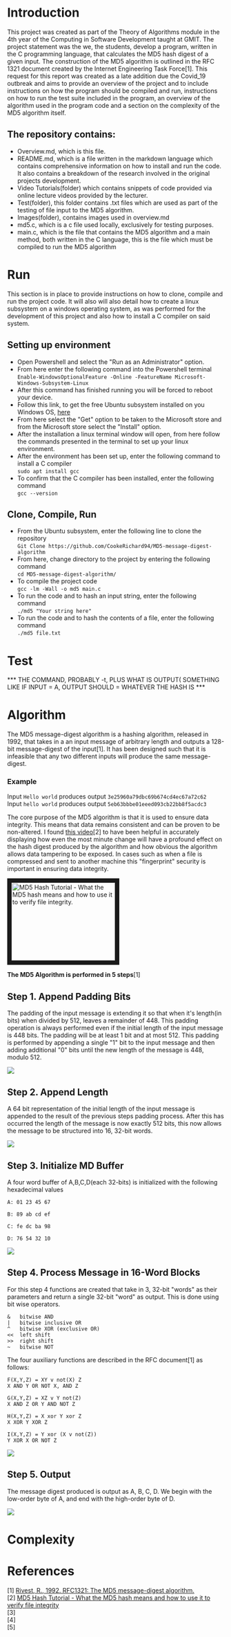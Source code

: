 # Introduction

This project was created as part of the Theory of Algorithms module in the 4th year of the Computing in Software Development taught at GMIT. The project statement was the we, the students, develop a program, written in the C programming language, that calculates the MD5 hash digest of a given input. The construction of the MD5 algorithm is outlined in the RFC 1321 document created by the Internet Engineering Task Force[1]. This request for this report was created as a late addition due the Covid_19 outbreak and aims to provide an overview of the project and to include instructions on how the program should be compiled and run, instructions on how to run the test suite included in the program, an overview of the algorithm used in the program code and a section on the complexity of the MD5 algorithm itself.

## The repository contains:   

* Overview.md, which is this file.
* README.md, which is a file written in the markdown language which contains comprehensive information on how to install and run the code. It also contains a breakdown of the research involved in the original projects development.
* Video Tutorials(folder) which contains snippets of code provided via online lecture videos provided by the lecturer.
* Test(folder), this folder contains .txt files which are used as part of the testing of file input to the MD5 algorithm.
* Images(folder), contains images used in overview.md
* md5.c, which is a c file used locally, exclusively for testing purposes.
* main.c, which is the file that contains the MD5 algorithm and a main method, both written in the C language, this is the file which must be compiled to run the MD5 algorithm


# Run

This section is in place to provide instructions on how to clone, compile and run the project code. It will also will also detail how to create a linux subsystem on a windows operating system, as was performed for the development of this project and also how to install a C compiler on said system.

## Setting up environment  
* Open Powershell and select the "Run as an Administrator" option.
* From here enter the following command into the Powershell terminal  
```Enable-WindowsOptionalFeature -Online -FeatureName Microsoft-Windows-Subsystem-Linux```
* After this command has finished running you will be forced to reboot your device.
* Follow this link, to get the free Ubuntu subsystem installed on you Windows OS, [here](https://www.microsoft.com/en-ie/p/ubuntu-2004-lts/9n6svws3rx71?activetab=pivot:overviewtab)
* From here select the "Get" option to be taken to the Microsoft store and from the Microsoft store select the "Install" option.
* After the installation a linux terminal window will open, from here follow the commands presented in the terminal to set up your linux environment.
* After the environment has been set up, enter the following command to install a C compiler  
``` sudo apt install gcc ```  
* To confirm that the C compiler has been installed, enter the following command  
``` gcc --version ```

## Clone, Compile, Run
* From the Ubuntu subsystem, enter the following line to clone the repository  
``` Git Clone https://github.com/CookeRichard94/MD5-message-digest-algorithm ```
* From here, change directory to the project by entering the following command  
``` cd MD5-message-digest-algorithm/ ```
* To compile the project code  
``` gcc -lm -Wall -o md5 main.c ```
* To run the code and to hash an input string, enter the following command   
``` ./md5 "Your string here" ```
* To run the code and to hash the contents of a file, enter the following command  
``` ./md5 file.txt ```

# Test 

*** THE COMMAND, PROBABLY -t, PLUS WHAT IS OUTPUT( SOMETHING LIKE IF INPUT = A, OUTPUT SHOULD = WHATEVER THE HASH IS ***

# Algorithm
The MD5 message-digest algorithm is a hashing algorithm, released in 1992, that takes in a an input message of arbitrary length and outputs a 128-bit message-digest of the input[1]. It has been designed such that it is infeasible that any two different inputs will produce the same message-digest. 
### Example
 Input ``` Hello world ``` produces output ``` 3e25960a79dbc69b674cd4ec67a72c62 ```  
 Input ``` hello world ``` produces output ``` 5eb63bbbe01eeed093cb22bb8f5acdc3 ```

The core purpose of the MD5 algorithm is that it is used to ensure data integrity. This means that data remains consistent and can be proven to be non-altered. I found [this video](https://www.youtube.com/watch?v=33QT7xohUvI&t=)[2] to have been helpful in accurately displaying how even the most minute change will have a profound effect on the hash digest produced by the algorithm and how obvious the algorithm allows data tampering to be exposed. In cases such as when a file is compressed and sent to another machine this "fingerprint" security is important in ensuring data integrity.

<a href="http://www.youtube.com/watch?feature=player_embedded&v=33QT7xohUvI&t=" target="_blank"><img src="http://img.youtube.com/vi/33QT7xohUvI/0.jpg" 
alt="MD5 Hash Tutorial - What the MD5 hash means and how to use it to verify file integrity." width="240" height="180" border="10" /></a>
   
**The MD5 Algorithm is performed in 5 steps**[1]

## Step 1. Append Padding Bits
The padding of the input message is extending it so that when it's length(in bits) when divided by 512, leaves a remainder of 448. This padding operation is always performed even if the initial length of the input message is 448 bits. The padding will be at least 1 bit and at most 512. This padding is performed by appending a single "1" bit to the input message and then adding additional "0" bits until the new length of the message is 448, modulo 512.  


![](Images/Image1.png)
## Step 2. Append Length  
A 64 bit representation of the initial length of the input message is appended to the result of the previous steps padding process. After this has occurred the length of the message is now exactly 512 bits, this now allows the message to be structured into 16, 32-bit words.  

![](Images/Image2.png)
## Step 3. Initialize MD Buffer  
A four word buffer of A,B,C,D(each 32-bits) is initialized with the following hexadecimal values  
```
A: 01 23 45 67 
  
B: 89 ab cd ef
  
C: fe dc ba 98
  
D: 76 54 32 10
```

![](Images/Image3.png)
## Step 4. Process Message in 16-Word Blocks  
For this step 4 functions are created that take in 3, 32-bit "words" as their parameters and return a single 32-bit "word" as output. This is done using bit wise operators.
```
&	bitwise AND
|	bitwise inclusive OR
^	bitwise XOR (exclusive OR)
<<	left shift
>>	right shift
~	bitwise NOT
```
The four auxiliary functions are described in the RFC document[1] as follows:   
```
F(X,Y,Z) = XY v not(X) Z  
X AND Y OR NOT X, AND Z  
  
G(X,Y,Z) = XZ v Y not(Z)  
X AND Z OR Y AND NOT Z  
  
H(X,Y,Z) = X xor Y xor Z  
X XOR Y XOR Z  
  
I(X,Y,Z) = Y xor (X v not(Z))
Y XOR X OR NOT Z
```
  
![](Images/Image5.png)
## Step 5. Output  
The message digest produced is output as A, B, C, D. We begin with the low-order byte of A, and end with the high-order byte of D.

![](Images/Image6.png)
# Complexity

# References
[1] [Rivest, R., 1992. RFC1321: The MD5 message-digest algorithm.](https://www.ietf.org/rfc/rfc1321.txt)  
[2] [MD5 Hash Tutorial - What the MD5 hash means and how to use it to verify file integrity](https://www.youtube.com/watch?v=33QT7xohUvI&t=)    
[3]  
[4]  
[5]   
